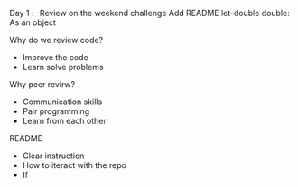 
Day 1 :
-Review on the weekend challenge
Add README
let-double
double:
As an object


Why do we review code?
- Improve the code 
- Learn solve problems

Why peer revirw?
- Communication skills
- Pair programming
- Learn from each other


README
- Clear instruction
- How to iteract with the repo
- If
